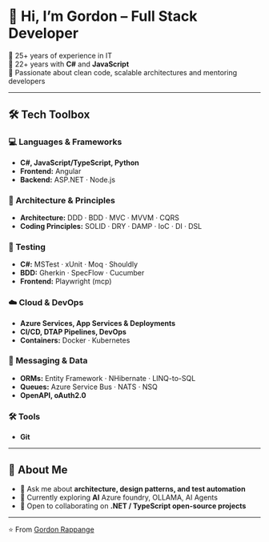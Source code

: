 # 👋 Hi, I’m Gordon – Full Stack Developer

🔹 25+ years of experience in IT  
🔹 22+ years with **C#** and **JavaScript**  
🔹 Passionate about clean code, scalable architectures and mentoring developers

---

## 🛠️ Tech Toolbox

### 💻 Languages & Frameworks
- **C#, JavaScript/TypeScript, Python**
- **Frontend:** Angular 
- **Backend:** ASP.NET · Node.js 

### 📐 Architecture & Principles
- **Architecture:** DDD · BDD · MVC · MVVM · CQRS  
- **Coding Principles:** SOLID · DRY · DAMP · IoC · DI · DSL  

### 🧪 Testing
- **C#:** MSTest · xUnit · Moq · Shouldly  
- **BDD:** Gherkin · SpecFlow · Cucumber 
- **Frontend:** Playwright (mcp)

### ☁️ Cloud & DevOps
- **Azure Services, App Services & Deployments**  
- **CI/CD, DTAP Pipelines, DevOps**  
- **Containers:** Docker · Kubernetes  

### 🔄 Messaging & Data
- **ORMs:** Entity Framework · NHibernate · LINQ-to-SQL  
- **Queues:** Azure Service Bus · NATS · NSQ
- **OpenAPI, oAuth2.0** 

### 🛠️ Tools
- **Git** 

---
<!--
## 📊 GitHub Stats
[![Top Langs](https://github-readme-stats.vercel.app/api/top-langs/?username=ambvdijk&layout=compact&theme=radical)](https://github.com/ambvdijk)  
[![GitHub stats](https://github-readme-stats.vercel.app/api?username=ambvdijk&count_private=true&show_icons=true&theme=radical)](https://github.com/ambvdijk)

---
-->
## 🚀 About Me
- 💬 Ask me about **architecture, design patterns, and test automation**  
- 🌱 Currently exploring **AI**  Azure foundry, OLLAMA, AI Agents
- 👯 Open to collaborating on **.NET / TypeScript open-source projects**  

---

⭐️ From [Gordon Rappange](https://github.com/grappange)

